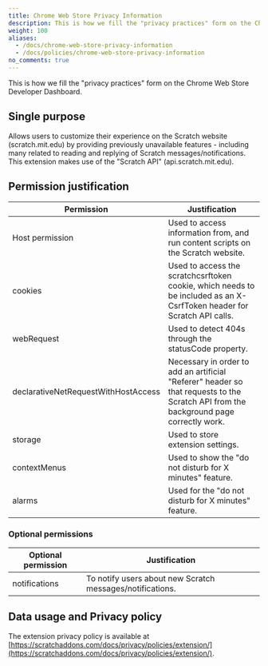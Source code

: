 ```yaml
---
title: Chrome Web Store Privacy Information
description: This is how we fill the "privacy practices" form on the Chrome Web Store Developer Dashboard.
weight: 100
aliases:
  - /docs/chrome-web-store-privacy-information
  - /docs/policies/chrome-web-store-privacy-information
no_comments: true
---
```


This is how we fill the "privacy practices" form on the Chrome Web Store Developer Dashboard.

## Single purpose
Allows users to customize their experience on the Scratch website (scratch.mit.edu) by providing previously unavailable features - including many related to reading and replying of Scratch messages/notifications. This extension makes use of the "Scratch API" (api.scratch.mit.edu).

## Permission justification
| Permission                  | Justification                                                                                                                         |
|-----------------------------|---------------------------------------------------------------------------------------------------------------------------------------|
| Host permission | Used to access information from, and run content scripts on the Scratch website.                                                        |
| cookies                     | Used to access the scratchcsrftoken cookie, which needs to be included as an X-CsrfToken header for Scratch API calls.                |
| webRequest                  | Used to detect 404s through the statusCode property. |
| declarativeNetRequestWithHostAccess | Necessary in order to add an artificial "Referer" header so that requests to the Scratch API from the background page correctly work.
| storage                     | Used to store extension settings.                                                                                                     |
| contextMenus                | Used to show the "do not disturb for X minutes" feature.  
| alarms                      | Used for the "do not disturb for X minutes" feature.

### Optional permissions
| Optional permission | Justification |
| -------------------- | ------------- |
| notifications | To notify users about new Scratch messages/notifications. |

## Data usage and Privacy policy

The extension privacy policy is available at [https://scratchaddons.com/docs/privacy/policies/extension/](https://scratchaddons.com/docs/privacy/policies/extension/).

